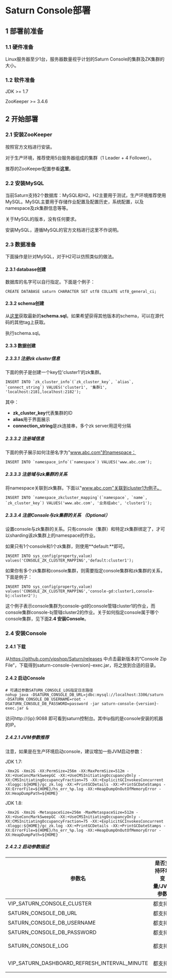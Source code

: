 # Saturn Console部署

## 1 部署前准备

### 1.1 硬件准备

Linux服务器至少1台，服务器数量视乎计划的Saturn Console的集群及ZK集群的大小。

### 1.2 软件准备

JDK  >= 1.7

ZooKeeper >= 3.4.6

## 2 开始部署

### 2.1 安装ZooKeeper

按照官方文档进行安装。

对于生产环境，推荐使用5台服务器组成的集群（1 Leader + 4 Follower）。

推荐的ZooKeeper配置参看**这里**。

### 2.2 安装MySQL

当前Saturn支持2个数据库：MySQL和H2。H2主要用于测试，生产环境推荐使用MySQL。MySQL主要用于存储作业配置及配置历史，系统配置，以及namespace及zk集群信息等等。

关于MySQL的版本，没有任何要求。

安装MySQL，遵循MySQL的官方文档进行这里不作说明。

### 2.3 数据准备

下面操作是针对MySQL，对于H2可以仿照类似的做法。

#### 2.3.1 database创建

数据库的名字可以自行指定。下面是个例子：

```mysql
CREATE DATABASE saturn CHARACTER SET utf8 COLLATE utf8_general_ci;
```

#### 2.3.2 schema创建

从[这里](https://github.com/vipshop/Saturn/blob/develop/saturn-console/src/main/resources/db/mysql/schema.sql)获取最新的**schema.sql**。如果希望获得其他版本的schema，可以在源代码的其他tag上获取。

执行schema.sql。

#### 2.3.3 数据创建

##### 2.3.3.1 注册zk cluster信息

下面的例子是创建一个key位'cluster1'的zk集群。

```mysql
INSERT INTO `zk_cluster_info`(`zk_cluster_key`, `alias`, `connect_string`) VALUES('cluster1', '集群1', 'localhost:2181,localhost:2182');
```

其中：

* **zk_cluster_key**代表集群的ID
* **alias**用于界面展示
* **connection_string**是zk连接串，多个zk server用逗号分隔

##### 2.3.3.2 注册域信息

下面的例子展示如何注册名字为"www.abc.com"的namespace：

```mysql
INSERT INTO `namespace_info`(`namespace`) VALUES('www.abc.com');
```

##### 2.3.3.3 注册域与zk集群的关系

将namespace关联到zk集群。下面以"www.abc.com"关联到cluster1为例子。

```mysql
INSERT INTO `namespace_zkcluster_mapping`(`namespace`, `name`, `zk_cluster_key`) VALUES('www.abc.com', '业务组abc', 'cluster1');
```

##### 2.3.3.4 注册Console与zk集群的关系 （Optional）

设置console与zk集群的关系。只有console（集群）和特定zk集群绑定了，才可以sharding该zk集群上的namespace的作业。

如果只有1个console和1个zk集群，则使用**default:<zk-cluster-name>**即可。

```mysql
INSERT INTO sys_config(property,value) values('CONSOLE_ZK_CLUSTER_MAPPING','default:cluster1');
```

如果你有多个zk集群和console集群，则需要指定console集群和zk集群的关系，下面是例子：

```mysql
INSERT INTO sys_config(property,value) values('CONSOLE_ZK_CLUSTER_MAPPING','console-gd:cluster1,console-bj:cluster2');
```

这个例子表示console集群为console-gd的console管辖cluster1的作业，而console集群console-bj管辖cluster2的作业。关于如何指定console属于哪个console集群，见下面**2.4 安装Console**。

### 2.4 安装Console

#### 2.4.1 下载

从<https://github.com/vipshop/Saturn/releases> 中点击最新版本的“Console Zip File”，下载得到saturn-console-{version}-exec.jar，将之放到合适的目录。

#### 2.4.2 启动Console

```shell
# 可通过参数SATURN_CONSOLE_LOG指定日志路径
nohup java -DSATURN_CONSOLE_DB_URL=jdbc:mysql://localhost:3306/saturn -DSATURN_CONSOLE_DB_USERNAME=root -DSATURN_CONSOLE_DB_PASSWORD=password -jar saturn-console-{version}-exec.jar &
```

访问http://{ip}:9088 即可看到saturn控制台。其中ip指的是console安装的机器的IP。

##### 2.4.2.1 JVM参数推荐

注意，如果是在生产环境启动console，建议增加一些JVM启动参数：

JDK 1.7:

```shell
-Xmx2G -Xms2G -XX:PermSize=256m -XX:MaxPermSize=512m -XX:+UseConcMarkSweepGC -XX:+UseCMSInitiatingOccupancyOnly -XX:CMSInitiatingOccupancyFraction=75 -XX:+ExplicitGCInvokesConcurrent -Xloggc:${HOME}/gc_zk.log -XX:+PrintGCDetails -XX:+PrintGCDateStamps -XX:ErrorFile=${HOME}/hs_err_%p.log -XX:+HeapDumpOnOutOfMemoryError -XX:HeapDumpPath=${HOME}
```

JDK 1.8:
```shell
-Xmx2G -Xms2G -MetaspaceSize=256m -MaxMetaspaceSize=512m -XX:+UseConcMarkSweepGC -XX:+UseCMSInitiatingOccupancyOnly -XX:CMSInitiatingOccupancyFraction=75 -XX:+ExplicitGCInvokesConcurrent -Xloggc:${HOME}/gc_zk.log -XX:+PrintGCDetails -XX:+PrintGCDateStamps -XX:ErrorFile=${HOME}/hs_err_%p.log -XX:+HeapDumpOnOutOfMemoryError -XX:HeapDumpPath=${HOME}
```

##### 2.4.2.2 启动参数描述

| 参数名                                      | 是否支持环境变量/JVM参数 | 描述                                | 是否必须 |
| ---------------------------------------- | -------------- | --------------------------------- | ---- |
| VIP_SATURN_CONSOLE_CLUSTER               | 都支持            | Console集群id                       | N    |
| SATURN_CONSOLE_DB_URL                    | 都支持            | DB 连接url                          | Y    |
| SATURN_CONSOLE_DB_USERNAME               | 都支持            | DB用户名                             | Y    |
| SATURN_CONSOLE_DB_PASSWORD               | 都支持            | 密码                                | Y    |
| SATURN_CONSOLE_LOG                       | 都支持            | 日志目录。默认是/apps/logs/saturn_console | N    |
| VIP_SATURN_DASHBOARD_REFRESH_INTERVAL_MINUTE | 都支持            | Dashboard后台刷新频率，单位是分钟。默认值是1。      | N    |

